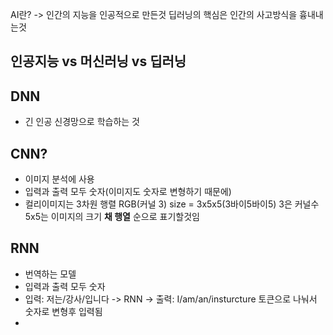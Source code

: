 AI란? -> 인간의 지능을 인공적으로 만든것
딥러닝의 핵심은 인간의 사고방식을 흉내내는것
## 인공지능 vs 머신러닝 vs 딥러닝

## DNN
- 긴 인공 신경망으로 학습하는 것 
## CNN?
- 이미지 분석에 사용
- 입력과 출력 모두 숫자(이미지도 숫자로 변형하기 때문에)
- 컬리이미지는 3차원 행렬 RGB(커널 3) size = 3x5x5(3바이5바이5) 3은 커널수 5x5는 이미지의 크기 **채 행열** 순으로 표기할것임
## RNN
- 번역하는 모델
- 입력과 출력 모두 숫자
- 입력: 저는/강사/입니다 -> RNN -> 출력: I/am/an/insturcture 토큰으로 나눠서 숫자로 변형후 입력됨
- 